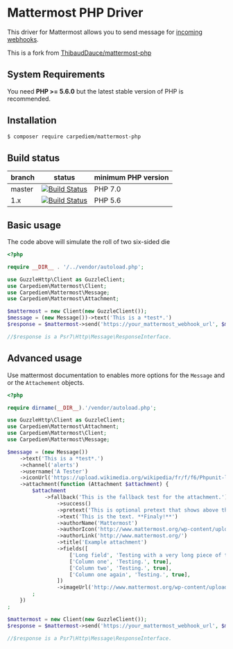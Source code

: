 # Mattermost PHP Driver

This driver for Mattermost allows you to send message for [incoming webhooks](https://docs.mattermost.com/developer/webhooks-incoming.html).

This is a fork from [ThibaudDauce/mattermost-php
](https://github.com/ThibaudDauce/mattermost-php)

## System Requirements

You need **PHP >= 5.6.0** but the latest stable version of PHP is recommended.

## Installation

```bash
$ composer require carpediem/mattermost-php
```

## Build status

| branch       | status | minimum PHP version |
| ------------ | ------ | ------------------- |
| master       | [![Build Status](https://travis-ci.org/carpediem/mattermost-webhook.svg?branch=master)](https://travis-ci.org/carpediem/mattermost-webhook/tree/master) | PHP 7.0 |
| 1.x          | [![Build Status](https://travis-ci.org/carpediem/mattermost-webhook.svg?branch=1.x)](https://github.com/carpediem/mattermost-webhook/tree/1.x) | PHP 5.6 |

## Basic usage

The code above will simulate the roll of two six-sided die

```php
<?php

require __DIR__ . '/../vendor/autoload.php';

use GuzzleHttp\Client as GuzzleClient;
use Carpediem\Mattermost\Client;
use Carpediem\Mattermost\Message;
use Carpediem\Mattermost\Attachment;

$mattermost = new Client(new GuzzleClient());
$message = (new Message())->text('This is a *test*.')
$response = $mattermost->send('https://your_mattermost_webhook_url', $message, ['http_errors' => false]);

//$response is a Psr7\Http\Message\ResponseInterface.
```

## Advanced usage

Use mattermost documentation to enables more options for the `Message` and or the `Attachement` objects.

```php
<?php

require dirname(__DIR__).'/vendor/autoload.php';

use GuzzleHttp\Client as GuzzleClient;
use Carpediem\Mattermost\Attachment;
use Carpediem\Mattermost\Client;
use Carpediem\Mattermost\Message;

$message = (new Message())
    ->text('This is a *test*.')
    ->channel('alerts')
    ->username('A Tester')
    ->iconUrl('https://upload.wikimedia.org/wikipedia/fr/f/f6/Phpunit-logo.gif')
    ->attachment(function (Attachment $attachment) {
        $attachment
            ->fallback('This is the fallback test for the attachment.')
                ->success()
                ->pretext('This is optional pretext that shows above the attachment.')
                ->text('This is the text. **Finaly!**')
                ->authorName('Mattermost')
                ->authorIcon('http://www.mattermost.org/wp-content/uploads/2016/04/icon_WS.png')
                ->authorLink('http://www.mattermost.org/')
                ->title('Example attachment')
                ->fields([
                    ['Long field', 'Testing with a very long piece of text that will take up the whole width of the table. And then some more text to make it extra long.', false],
                    ['Column one', 'Testing.', true],
                    ['Column two', 'Testing.', true],
                    ['Column one again', 'Testing.', true],
                ])
                ->imageUrl('http://www.mattermost.org/wp-content/uploads/2016/03/logoHorizontal_WS.png')
        ;
    })
;

$mattermost = new Client(new GuzzleClient());
$response = $mattermost->send('https://your_mattermost_webhook_url', $message, ['http_errors' => false]);

//$response is a Psr7\Http\Message\ResponseInterface.
```